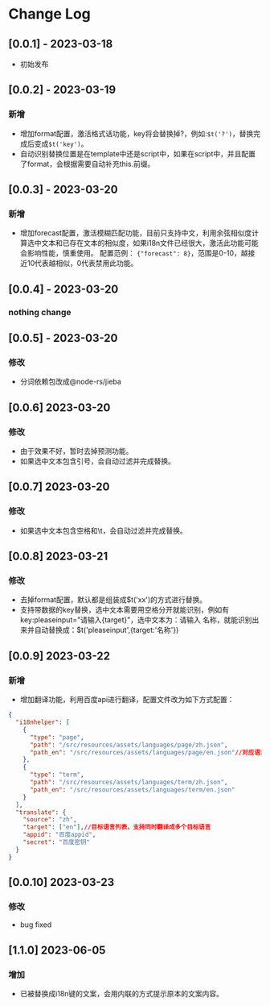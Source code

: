 # Change Log

## [0.0.1] - 2023-03-18
- 初始发布

## [0.0.2] - 2023-03-19
### 新增
- 增加format配置，激活格式话功能，key将会替换掉?，例如:`$t('?')`，替换完成后变成`$t('key')`。
- 自动识别替换位置是在template中还是script中，如果在script中，并且配置了format，会根据需要自动补充this.前缀。

## [0.0.3] - 2023-03-20
### 新增
- 增加forecast配置，激活模糊匹配功能，目前只支持中文，利用余弦相似度计算选中文本和已存在文本的相似度，如果i18n文件已经很大，激活此功能可能会影响性能，慎重使用。
  配置范例： `{"forecast": 8}`，范围是0-10，越接近10代表越相似，0代表禁用此功能。

## [0.0.4] - 2023-03-20
### nothing change

## [0.0.5] - 2023-03-20
### 修改
- 分词依赖包改成@node-rs/jieba

## [0.0.6]  2023-03-20
### 修改
- 由于效果不好，暂时去掉预测功能。
- 如果选中文本包含引号，会自动过滤并完成替换。

## [0.0.7]  2023-03-20
### 修改
- 如果选中文本包含空格和\t，会自动过滤并完成替换。

## [0.0.8]  2023-03-21
### 修改
- 去掉format配置，默认都是组装成$t('xx')的方式进行替换。
- 支持带数据的key替换，选中文本需要用空格分开就能识别，例如有key:pleaseinput="请输入{target}"，选中文本为：请输入 名称，就能识别出来并自动替换成：$t('pleaseinput',{target:'名称'})

## [0.0.9] 2023-03-22
### 新增
- 增加翻译功能，利用百度api进行翻译，配置文件改为如下方式配置：
``` json
{
  "i18nhelper": [
    {
      "type": "page",
      "path": "/src/resources/assets/languages/page/zh.json",
      "path_en": "/src/resources/assets/languages/page/en.json"//对应语言文件路径，key符合path_language规范。
    },
    {
      "type": "term",
      "path": "/src/resources/assets/languages/term/zh.json",
      "path_en": "/src/resources/assets/languages/term/en.json"
    }
  ],
  "translate": {
    "source": "zh",
    "target": ["en"],//目标语言列表，支持同时翻译成多个目标语言
    "appid": "百度appid",
    "secret": "百度密钥"
  }
}

``` 

## [0.0.10] 2023-03-23
### 修改
- bug fixed

## [1.1.0] 2023-06-05

### 增加
- 已被替换成i18n键的文案，会用内联的方式提示原本的文案内容。
